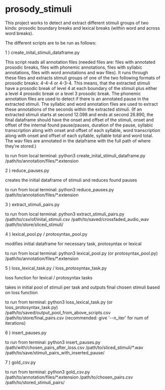# prosody_stimuli

This project works to detect and extract different stimuli groups of two kinds: prosodic boundary breaks and lexical breaks (within word and across word breaks).

The different scripts are to be run as follows:

1 ) create_inital_stimuli_dataframe.py

This script reads all annotation files (needed files are: files with annotated prosodic breaks, files with phonemic annotations, files with syllabic annotations, files with word annotations and wav files). It runs through these files and extracts stimuli groups of one of the two following formats of prosodic breaks: 4-4-4 or 4-3-4. This means, that the extracted stimuli have a prosodic break of level 4 at each boundary of the stimuli plus either a level 4 prosodic break or a level 3 prosodic break. The phonemic annotation files are used to detect if there is an annotated pause in the extracted stimuli. The syllabic and word annotation files are used to extract these annotations of the seconds within the extracted stimuli. (If an extracted stimuli starts at second 12.098 and ends at second 26.890, the final dataframe should have the onset and offset of the stimuli, onset and offset of the internal found pause/pauses, duration of the pause, syllabic transcription along with onset and offset of each syllable, word transcription along with onset and offset of each syllable, syllable total and word total. The wav files are annotated in the dataframe with the full path of where they're stored.) 

to run from local terminal: python3 create_inital_stimuli_dataframe.py /path/to/annotation/files/*.extension

2 ) reduce_pauses.py

creates the initial dataframe of stimuli and reduces found pauses 

to run from local terminal: python3 reduce_pauses.py /path/to/annotation/files/*.extension

3 ) extract_stimuli_pairs.py

to run from local terminal: python3 extract_stimuli_pairs.py /path/to/csv/of/inital_stimuli.csv /path/to/saved/crossfaded_audio_wav /path/to/store/sliced_stimuli/
    
4 ) lexical_pool.py / protosyntax_pool.py

modifies initial dataframe for necessary task, protosyntax or lexical

to run from local terminal: python3 lexical_pool.py (or protosyntax_pool.py) /path/to/annotation/files/*.extension

5 ) loss_lexical_task.py / loss_protosyntax_task.py 

loss function for lexical / protosyntax tasks

takes in initial pool of stimuli per task and outputs final chosen stimuli based on loss function 

to run from terminal: python3 loss_lexical_task.py (or loss_protosyntax_task.py) /path/to/saved/output_pool_from_above_scripts.csv /path/to/store/final_pairs.csv (recommended: give '--n_iter' for num of iterations)

6 ) insert_pauses.py 

to run from terminal: python3 insert_pauses.py  /path/with/chosen_pairs_after_loss.csv /path/to/sliced_stimuli/*.wav /path/to/save/stimuli_pairs_with_inserted_pause/

7 ) gold_csv.py

to run from terminal: python3 gold_csv.py /path/to/annotation/files/*.extension /path/to/chosen_pairs.csv /path/to/stored_stimuli_pairs/

